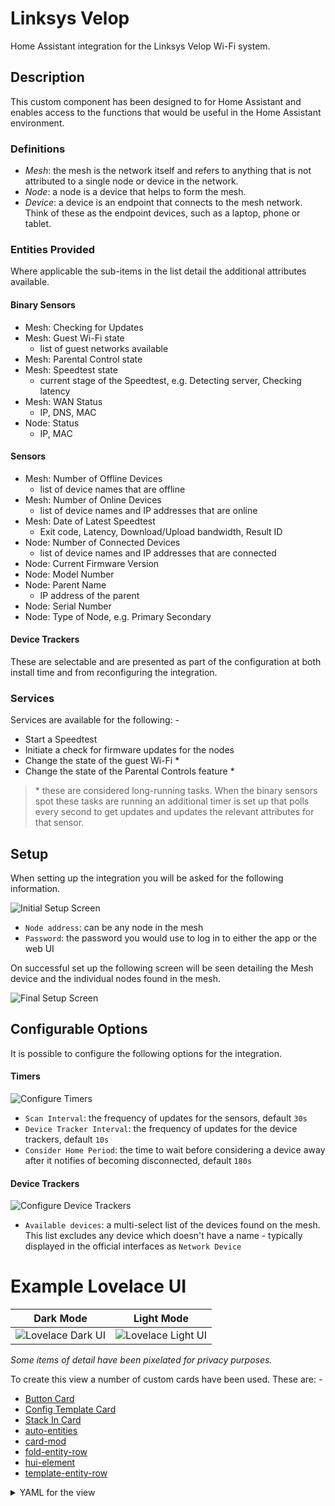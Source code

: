 
# Linksys Velop

Home Assistant integration for the Linksys Velop Wi-Fi system.

## Description

This custom component has been designed to for Home Assistant and enables 
access to the functions that would be useful in the Home Assistant environment.

### Definitions
 
- _Mesh_: the mesh is the network itself and refers to anything that is not 
  attributed to a single node or device in  the network.
- _Node_: a node is a device that helps to form the mesh.
- _Device_: a device is an endpoint that connects to the mesh network. Think 
  of these as the endpoint devices, such as a laptop, phone or tablet. 

### Entities Provided
Where applicable the sub-items in the list detail the additional attributes 
available.

#### Binary Sensors

- Mesh: Checking for Updates
- Mesh: Guest Wi-Fi state
  - list of guest networks available
- Mesh: Parental Control state
- Mesh: Speedtest state
  - current stage of the Speedtest, e.g. Detecting server, Checking latency
- Mesh: WAN Status
  - IP, DNS, MAC
- Node: Status
  - IP, MAC

#### Sensors

- Mesh: Number of Offline Devices
  - list of device names that are offline
- Mesh: Number of Online Devices
  - list of device names and IP addresses that are online
- Mesh: Date of Latest Speedtest
  - Exit code, Latency, Download/Upload bandwidth, Result ID
- Node: Number of Connected Devices
  - list of device names and IP addresses that are connected
- Node: Current Firmware Version
- Node: Model Number
- Node: Parent Name
  - IP address of the parent
- Node: Serial Number
- Node: Type of Node, e.g. Primary Secondary

#### Device  Trackers

These are selectable and are presented as part of the configuration at both 
install time and from reconfiguring the integration.

### Services

Services are available for the following: -

- Start a Speedtest
- Initiate a check for firmware updates for the nodes
- Change the state of the guest Wi-Fi &ast;
- Change the state of the Parental Controls feature &ast;

> &ast; these are considered long-running tasks. When the binary sensors spot 
  these tasks are running an additional timer is set up that polls every 
  second to get updates and updates the relevant attributes for that sensor.    

## Setup

When setting up the integration you will be asked for the following information.

![Initial Setup Screen](https://github.com/uvjim/linksys_velop/raw/main/images/setup_user.png)

- `Node address`: can be any node in the mesh
- `Password`: the password you would use to log in to either the app or the 
  web UI

On successful set up the following screen will be seen detailing the Mesh 
device and the individual nodes found in the mesh.

![Final Setup Screen](https://github.com/uvjim/linksys_velop/raw/main/images/setup_final.png)

## Configurable Options

It is possible to configure the following options for the integration.

#### Timers

![Configure Timers](https://github.com/uvjim/linksys_velop/raw/main/images/config_timers.png)

- `Scan Interval`: the frequency of updates for the sensors, default `30s`
- `Device Tracker Interval`: the frequency of updates for the device 
  trackers, default `10s`
- `Consider Home Period`: the time to wait before considering a device away 
  after it notifies of becoming disconnected, default `180s`

#### Device Trackers

![Configure Device Trackers](https://github.com/uvjim/linksys_velop/raw/main/images/config_device_trackers.png)

- `Available devices`: a multi-select list of the devices found on the mesh. 
  This list excludes any device which doesn't have a name - typically 
  displayed in the official interfaces as `Network Device`

# Example Lovelace UI

| Dark Mode | Light Mode |
|:---:|:---:|
| ![Lovelace Dark UI](https://github.com/uvjim/linksys_velop/raw/main/images/lovelace_dark.png) | ![Lovelace Light UI](https://github.com/uvjim/linksys_velop/raw/main/images/lovelace_light.png) |

*Some items of detail have been pixelated for privacy purposes.*

To create this view a number of custom cards have been used.  These are: -

- [Button Card](https://github.com/custom-cards/button-card)
- [Config Template Card](https://github.com/thomasloven/lovelace-hui-element)
- [Stack In Card](https://github.com/custom-cards/stack-in-card)
- [auto-entities](https://github.com/thomasloven/lovelace-auto-entities)
- [card-mod](https://github.com/thomasloven/lovelace-card-mod)
- [fold-entity-row](https://github.com/thomasloven/lovelace-fold-entity-row)
- [hui-element](https://github.com/thomasloven/lovelace-hui-element)
- [template-entity-row](https://github.com/thomasloven/lovelace-template-entity-row)

<details>
  <summary>YAML for the view</summary>

  ```yaml
  - title: Mesh
    path: mesh
    icon: ''
    badges: []
    cards:
      - type: custom:button-card
        color_type: blank-card
      - type: custom:stack-in-card
        cards:
          - type: custom:button-card
            entity: binary_sensor.velop_mesh_wan_status
            show_name: false
            icon: hass:web
            tap_action:
              action: none
            custom_fields:
              attr_dns_servers: '[[[ return entity.attributes.dns ]]]'
              attr_public_ip: '[[[ return entity.attributes.ip ]]]'
              attr_speedtest_latest: |
                [[[
                  var entity_speedtest = states['sensor.velop_mesh_speedtest_latest']          
                  var d = new Date(entity_speedtest.state)
                  return d.toLocaleString()
                ]]]
              attr_speedtest_details: |
                [[[
                  var round2 = (num) => Math.round(num * 100) / 100
                  var spacing_internal = 5
                  var spacing_external = 30
                  var icon_size = 22
                  var entity_speedtest = states['sensor.velop_mesh_speedtest_latest']
                  var latency = entity_speedtest.attributes.latency
                  var download_bandwidth = round2(entity_speedtest.attributes.download_bandwidth / 1024)
                  var upload_bandwidth = round2(entity_speedtest.attributes.upload_bandwidth / 1024)        
  
                  return `<span style="margin-right: ${spacing_external}px;">
                            <ha-icon icon="hass:swap-horizontal" style="width: ${icon_size}px;"></ha-icon>
                            <span>${latency}ms</span>
                          </span>
                          <span style="margin-right: ${spacing_external}px;">
                            <ha-icon icon="hass:cloud-download-outline" style="width: ${icon_size}px;"></ha-icon>
                            <span>${download_bandwidth} Mbps</span>
                          </span>
                          <span>
                            <ha-icon icon="hass:cloud-upload-outline" style="width: ${icon_size}px;"></ha-icon>
                            <span>${upload_bandwidth} Mbps</span>
                          </span>
                          `
                ]]]
            state:
              - value: 'on'
                color: cyan
              - value: 'off'
                color: red
            styles:
              card:
                - padding: 16px
              grid:
                - grid-template-areas: >-
                    "attr_dns_servers . attr_public_ip" "i i i"
                    "attr_speedtest_details attr_speedtest_details
                    attr_speedtest_details" "attr_speedtest_latest
                    attr_speedtest_latest attr_speedtest_latest"
                - grid-template-rows: 5% 1fr 5% 5%
                - grid-template-columns: 1fr min-content 1fr
              custom_fields:
                attr_dns_servers:
                  - justify-self: self-start
                attr_public_ip:
                  - justify-self: self-end
            extra_styles: >
              div[id^="attr_"] { font-size: smaller; color:
              var(--disabled-text-color);
  
              }
  
              div[id^="attr_speedtest_"] { margin-top: 10px; }
  
              #attr_speedtest_latest::before { content: 'As at:' }
  
              #attr_public_ip::before { content: 'Public IP: ' }
  
              #attr_dns_servers::before { content: 'DNS: ' }
          - type: entities
            entities:
              - type: divider
              - type: custom:fold-entity-row
                padding: 0
                group_config:
                  card_mod:
                    style: |
                      state-badge { display: none; }
                      state-badge + div { margin-left: 8px !important; }
                head:
                  type: custom:template-entity-row
                  name: Feature States
                  card_mod:
                    style: |
                      state-badge { display: none; }
                      state-badge + div { margin-left: 8px !important; }
                      .info.pointer { font-weight: 500; }
                      .state { margin-right: 10px; }
                entities:
                  - type: custom:template-entity-row
                    entity: binary_sensor.velop_mesh_parental_control
                    name: >-
                      {{ state_attr(config.entity,
                      'friendly_name').split(':')[1].strip() }}
                    state: >-
                      _(component.binary_sensor.state._.{{ states(config.entity)
                      }})
                  - type: custom:template-entity-row
                    entity: binary_sensor.velop_mesh_check_for_updates_status
                    name: >-
                      {{ state_attr(config.entity,
                      'friendly_name').split(':')[1].strip() }}
                    state: >-
                      _(component.binary_sensor.state._.{{ states(config.entity)
                      }})
              - type: custom:fold-entity-row
                padding: 0
                clickable: true
                group_config:
                  card_mod:
                    style:
                      hui-generic-entity-row:
                        $: |
                          state-badge { display: none; }
                          state-badge + div { margin-left: 8px !important; }
                head:
                  type: custom:template-entity-row
                  entity: sensor.velop_mesh_online_devices
                  name: >-
                    {{ state_attr(config.entity,
                    'friendly_name').split(':')[1].strip() }}
                  card_mod:
                    style: |
                      state-badge { display: none; }
                      state-badge + div { margin-left: 8px !important; }
                      .info.pointer { font-weight: 500; }
                      .state { margin-right: 10px; }
                entities:
                  - type: custom:hui-element
                    card_type: markdown
                    card_mod:
                      style:
                        .: |
                          ha-card { border-radius: 0px; box-shadow: none; }
                          ha-markdown { padding: 16px 0px 0px !important; }
                        ha-markdown$: >
                          table { width: 100%; }
  
                          tbody tr:nth-child(2n+1) { background-color:
                          var(--table-row-background-color); }
  
                          thead tr th, tbody tr td { padding: 0px 10px; }
                    content: >
                      {% set devices =
                      state_attr('sensor.velop_mesh_online_devices', 'devices')
                      %} | # | Name | IP |
  
                      |:---:|---|---:| {%- for device in devices -%}
                        {% set idx = loop.index %}
                        {%- for device_name, device_ip in device.items() %}
                      {{ "| {} | {} | {} |".format(idx, device_name,
                      ",".join(device_ip)) }}
                        {%- endfor %}
                      {%- endfor %}
              - type: custom:fold-entity-row
                padding: 0
                clickable: true
                group_config:
                  card_mod:
                    style:
                      hui-generic-entity-row:
                        $: |
                          state-badge { display: none; }
                          state-badge + div { margin-left: 8px !important; }
                head:
                  type: custom:template-entity-row
                  entity: sensor.velop_mesh_offline_devices
                  name: >-
                    {{ state_attr(config.entity,
                    'friendly_name').split(':')[1].strip() }}
                  card_mod:
                    style: |
                      state-badge { display: none; }
                      state-badge + div { margin-left: 8px !important; }
                      .info.pointer { font-weight: 500; }
                      .state { margin-right: 10px; }
                entities:
                  - type: custom:hui-element
                    card_type: markdown
                    card_mod:
                      style:
                        .: |
                          ha-card { border-radius: 0px; box-shadow: none; }
                          ha-markdown { padding: 16px 0px 0px !important; }
                        ha-markdown$: >
                          table { width: 100%; }
  
                          tbody tr:nth-child(2n+1) { background-color:
                          var(--table-row-background-color); }
  
                          thead tr th, tbody tr td { padding: 0px 10px; }
                    content: >
                      {% set devices =
                      state_attr('sensor.velop_mesh_offline_devices', 'devices')
                      %}
  
                      | # | Name |
  
                      |:---:|---|
  
                      {% for device in devices %} {{ "| {} | {}
                      |".format(loop.index, device) }}
  
                      {% endfor %}
      - type: custom:auto-entities
        card:
          type: vertical-stack
        card_param: cards
        filter:
          include:
            - entity_id: /^binary_sensor\.velop_(?!(mesh)).*_status/
              options:
                type: custom:stack-in-card
                cards:
                  - type: custom:button-card
                    entity: this.entity_id
                    aspect_ratio: 3/1
                    size: 100%
                    show_entity_picture: true
                    show_last_changed: true
                    entity_picture: |
                      [[[
                        var entity_model = states['sensor.' + entity.entity_id.split('.')[1].split('_').slice(0, -1).join('_') + '_model']
                        return '/local/velop_nodes/' + entity_model.state + '.png'
                      ]]]
                    name: |
                      [[[
                        return entity.attributes.friendly_name.replace("Velop", "").split(":")[0].trim()
                      ]]]
                    custom_fields:
                      attr_label_model: Model
                      attr_model: |
                        [[[
                          var entity_model_id = "sensor." + entity.entity_id.split(".")[1].split("_").slice(0, -1).join("_") + "_model"
                          var entity_model = states[entity_model_id]
  
                          return entity_model.state
                        ]]]
                      attr_label_serial: Serial
                      attr_serial: |
                        [[[
                          var entity_serial_id = "sensor." + entity.entity_id.split(".")[1].split("_").slice(0, -1).join("_") + "_serial"
                          var entity_serial = states[entity_serial_id]
  
                          return entity_serial.state
                        ]]]
                      attr_parent: |
                        [[[
                          var ret
                          var entity_parent_id = "sensor." + entity.entity_id.split(".")[1].split("_").slice(0, -1).join("_") + "_parent"
                          var entity_parent = states[entity_parent_id]
                          if (entity_parent.state != 'unknown') {
                            ret = 'Connected to ' + entity_parent.state
                          }
  
                          return ret || "N/A"
                        ]]]
                      attr_label_ip: IP Address
                      attr_ip: |
                        [[[
                          var ret = entity.attributes.ip || undefined
  
                          return ret || "N/A"
                        ]]]
                      attr_status: |
                        [[[
                          return `<ha-icon 
                            icon="hass:checkbox-blank-circle"
                            style="width: 24px; height: 24px;">
                            </ha-icon>`
                        ]]]
                    extra_styles: >
                      div[id^="attr_"] { justify-self: end; }
  
                      div[id^="attr_label_"] { justify-self: start; margin-left:
                      20px }
  
                      #label, #attr_parent { padding-top: 25px; font-size:
                      smaller; }
                    styles:
                      card:
                        - padding: 16px
                      grid:
                        - grid-template-areas: >-
                            "n n attr_status" "i attr_label_model attr_model" "i
                            attr_label_serial attr_serial" "i attr_label_ip
                            attr_ip" "l l attr_parent"
                        - grid-template-rows: 1fr 1fr 1fr 1fr 1fr
                        - grid-template-columns: 15% 1fr max-content
                      name:
                        - font-size: larger
                        - justify-self: start
                        - padding-bottom: 20px
                      label:
                        - justify-self: start
                      custom_fields:
                        attr_parent:
                          - justify-self: end
                        attr_status:
                          - position: absolute
                          - top: 8px
                          - right: 16px
                          - color: |-
                              [[[
                                return (entity.state == 'on' ? 'cyan' : 'red')
                              ]]]
                  - type: entities
                    card_mod:
                      style: |
                        #states { padding-left: 8px; padding-right: 8px; }
                    entities:
                      - type: divider
                      - type: custom:config-template-card
                        variables:
                          CONNECTED_DEVICES: >
                            "sensor." +
                            "this.entity_id".split(".")[1].split("_").slice(0,
                            -1).join("_") + "_connected_devices"
                          CONNECTED_DEVICES_TEXT: |
                            (entity_id) => {
                              var ret = `
                            | # | Name | IP |
                            |:---:|---|---:|
                            `
                              if (states[entity_id].attributes.devices) {
                                states[entity_id].attributes.devices.forEach((device, idx) => {
                                  ret += "| " + (idx + 1) + " | " + device.name + " | " + device.ip + " |\n"
                                })
                              }
                              return ret
                            }
                        entities:
                          - ${CONNECTED_DEVICES}
                        card:
                          type: custom:fold-entity-row
                          padding: 0
                          clickable: true
                          group_config:
                            card_mod:
                              style:
                                hui-generic-entity-row:
                                  $: >
                                    state-badge { display: none; }
  
                                    state-badge + div { margin-left: 8px
                                    !important; }
                          head:
                            type: custom:template-entity-row
                            entity: ${CONNECTED_DEVICES}
                            name: >-
                              {{ state_attr(config.entity,
                              'friendly_name').split(':')[1].strip() }}
                            card_mod:
                              style: >
                                state-badge { display: none; }
  
                                state-badge + div { margin-left: 8px !important;
                                }
  
                                .info.pointer { font-weight: 500; }
  
                                .state { margin-right: 10px; }
                          entities:
                            - type: custom:hui-element
                              card_type: markdown
                              card_mod:
                                style:
                                  .: >
                                    ha-card { border-radius: 0px; box-shadow:
                                    none; }
  
                                    ha-markdown { padding: 16px 0px 0px
                                    !important; }
                                  ha-markdown$: >
                                    table { width: 100%; }
  
                                    tbody tr:nth-child(2n+1) { background-color:
                                    var(--table-row-background-color); }
  
                                    thead tr th, tbody tr td { padding: 0px
                                    10px; }
                              content: ${CONNECTED_DEVICES_TEXT(CONNECTED_DEVICES)}
  ```
</details>